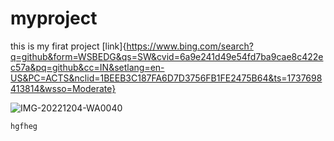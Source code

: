 # myproject
this is my firat project
[link]{https://www.bing.com/search?q=github&form=WSBEDG&qs=SW&cvid=6a9e241d49e54fd7ba9cae8c422ec57a&pq=github&cc=IN&setlang=en-US&PC=ACTS&nclid=1BEEB3C187FA6D7D3756FB1FE2475B64&ts=1737698413814&wsso=Moderate}

![IMG-20221204-WA0040](https://github.com/user-attachments/assets/390a8fb1-9f67-4732-b106-d7ea5104e5d3)

```
hgfheg
```
